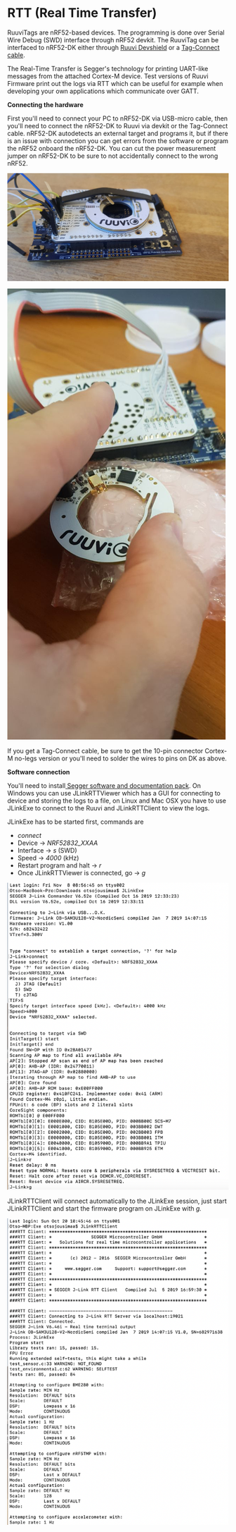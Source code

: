 # RTT \(Real Time Transfer\)

RuuviTags are nRF52-based devices. The programming is done over Serial Wire Debug \(SWD\) interface through nRF52 devkit. The RuuviTag can be interfaced to nRF52-DK either through [Ruuvi Devshield](https://shop.ruuvi.com/product/devkit/) or a [Tag-Connect cable](http://www.tag-connect.com/TC2030-CTX-NL).

The Real-Time Transfer is Segger's technology for printing UART-like messages from the attached Cortex-M device. Test versions of Ruuvi Firmware print out the logs via RTT which can be useful for example when developing your own applications which communicate over GATT. 

**Connecting the hardware**

First you'll need to connect your PC to nRF52-DK via USB-micro cable, then you'll need to connect the nRF52-DK to Ruuvi via devkit or the Tag-Connect cable. nRF52-DK autodetects an external target and programs it, but if there is an issue with connection you can get errors from the software or program the nRF52 onboard the nRF52-DK. You can cut the power measurement jumper on nRF52-DK to be sure to not accidentally connect to the wrong nRF52. 

![RuuviTag zip-tied to devkit with soldered wires for debugging.](.gitbook/assets/image%20%283%29.png)

![Programming a RuuviTag with DK and Tag-connect cable](.gitbook/assets/image%20%286%29.png)

If you get a Tag-Connect cable, be sure to get the 10-pin connector Cortex-M no-legs version or you'll need to solder the wires to pins on DK as above.

**Software connection**

You'll need to install[ Segger software and documentation pack](https://www.segger.com/downloads/jlink/). On Windows you can use JLinkRTTViewer which has a GUI for connecting to device and storing the logs to a file, on Linux and Mac OSX you have to use JLinkExe to connect to the Ruuvi and JLinkRTTClient to view the logs.

JLinkExe has to be started first, commands are

* _connect_
* Device -&gt; _NRF52832\_XXAA_
* Interface -&gt; _s_ \(SWD\)
* Speed -&gt; _4000_ \(kHz\)
* Restart program and halt -&gt; _r_
* Once JLinkRTTViewer is connected, go -&gt; _g_

![JLinkExe connected to Ruuvi](.gitbook/assets/image%20%287%29.png)

JLinkRTTClient will connect automatically to the JLinkExe session, just start JLinkRTTClient and start the firmware program on JLinkExe with _g._

![RTT Logs](.gitbook/assets/image.png)



